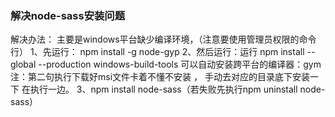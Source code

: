 ### 解决node-sass安装问题

解决办法：
主要是windows平台缺少编译环境，（注意要使用管理员权限的命令行）
1、先运行： npm install -g node-gyp
2、然后运行：运行 npm install --global --production windows-build-tools 可以自动安装跨平台的编译器：gym注：第二句执行下载好msi文件卡着不懂不安装 ， 手动去对应的目录底下安装一下 在执行一边。
3、npm install node-sass（若失败先执行npm uninstall node-sass）